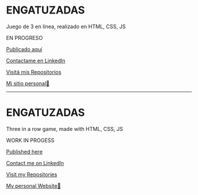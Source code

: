 # ENGATUZADAS

Juego de 3 en línea, realizado en HTML, CSS, JS

EN PROGRESO

[Publicado aquí](https://anaesposito.github.io/ada-shop/)

[Contactame en LinkedIn](https://www.linkedin.com/in/ana-esposito-5a875184/)

[Visitá mis Repositorios](https://github.com/anaesposito)

[Mi sitio personal🌈](https://anaesposito.github.io/portfolio/)

---

# ENGATUZADAS

Three in a row game, made with HTML, CSS, JS

WORK IN PROGESS

[Published here](https://anaesposito.github.io/ada-shop/)

[Contact me on LinkedIn](https://www.linkedin.com/in/ana-esposito-5a875184/)

[Visit my Repositories](https://github.com/anaesposito)

[My personal Website🌈](https://anaesposito.github.io/portfolio/)
